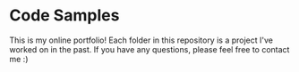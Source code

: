 # Code Samples
This is my online portfolio! Each folder in this repository is a project I've worked on in the past.  If you have any questions, please feel free to contact me :)